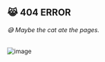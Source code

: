 ## 😹 404 ERROR
###### 😅 Maybe the cat ate the pages.
![image](https://ronitrojasara.github.io/webmage.svg)

